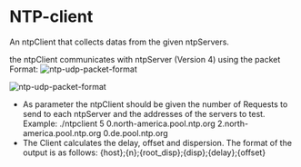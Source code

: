 # NTP-client
An ntpClient that collects datas from the given ntpServers.

the ntpClient communicates with ntpServer (Version 4) using the packet Format:
![ntp-udp-packet-format](https://user-images.githubusercontent.com/83579009/129638612-343f9521-437a-4272-8370-4c042793c40f.png)

![ntp-udp-packet-format](https://user-images.githubusercontent.com/83579009/129638666-e399e816-0483-4a55-85d6-ab2a56c27d81.png)

- As parameter the ntpClient should be given the number of Requests to send to each ntpServer and the addresses of the servers to test. Example:
    ./ntpclient 5 0.north-america.pool.ntp.org 2.north-america.pool.ntp.org 0.de.pool.ntp.org
- The Client calculates the delay, offset and dispersion. The format of the output is as follows:
    {host};{n};{root_disp};{disp};{delay};{offset}

